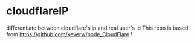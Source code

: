 # cloudflareIP
 differentiate between cloudflare's ip and real user's ip
This repo is based from https://github.com/keverw/node_CloudFlare !